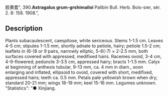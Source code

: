 胶黄耆",
390.**Astragalus grum-grshimailoi** Palibin Bull. Herb. Bois-sier, sér. 2. 8: 158. 1908.",

## Description
Plants subacaulescent, caespitose, white sericeous. Stems 1-1.5 cm. Leaves 4-5 cm; stipules 1-1.5 mm, shortly adnate to petiole, hairy; petiole 1.5-2 cm; leaflets in (6-)8 or 9 pairs, narrowly elliptic, 5-6(-7) × 2-2.5 mm, both surfaces covered with appressed, medifixed hairs. Racemes ovoid, 3-4 cm, 4-9-flowered; peduncle 3-3.5 cm, appressed hairy; bracts 1-1.5 mm. Calyx at beginning of anthesis tubular, 9-13 mm, ca. 4 mm in diam., soon enlarging and inflated, ellipsoid to ovoid, covered with short, medifixed, appressed hairs; teeth ca. 0.5 mm. Petals pale yellowish brown when dry; standard 20-21 mm; wings 18-19 mm; keel 15-16 mm. Legumes unknown.
  "Statistics": "● Xinjiang.
